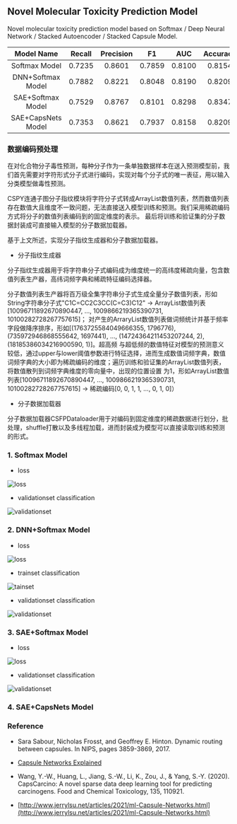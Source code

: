 ## Novel Molecular Toxicity Prediction Model

Novel molecular toxicity prediction model based on Softmax / Deep Neural Network / Stacked Autoencoder / Stacked Capsule Model.

| Model Name | Recall | Precision  | F1 | AUC | Accuracy | SE | SP
| :----: | :----: | :----: | :----: | :----: | :----: | :----: | :----: |
| Softmax Model | 0.7235 | 0.8601 | 0.7859 | 0.8100 | 0.8154 | 0.7235 | 0.8964 |
| DNN+Softmax Model | 0.7882 | 0.8221 | 0.8048 | 0.8190| 0.8209 | 0.7882 | 0.8497 |
| SAE+Softmax Model | 0.7529 | 0.8767 | 0.8101 | 0.8298 | 0.8347 | 0.7529 | 0.9067 |
| SAE+CapsNets Model | 0.7353 | 0.8621 | 0.7937 | 0.8158 | 0.8209 | | |


### 数据编码预处理

在对化合物分子毒性预测，每种分子作为一条单独数据样本在送入预测模型前，我们首先需要对字符形式分子式进行编码，实现对每个分子式的唯一表征，用以输入分类模型做毒性预测。

CSPY连通子图分子指纹模块将字符分子式转成ArrayList数值列表，然而数值列表存在数值大且维度不一致问题，无法直接送入模型训练和预测。我们采用稀疏编码方式将分子的数值列表编码到的固定维度的表示。
最后将训练和验证集的分子数据封装成可直接输入模型的分子数据加载器。

基于上文所述，实现分子指纹生成器和分子数据加载器。

- 分子指纹生成器

分子指纹生成器用于将字符串分子式编码成为维度统一的高纬度稀疏向量，包含数值列表生产器，高纬词频字典和稀疏特征编码选择器。

分子数值列表生产器将百万级全集字符串分子式生成全量分子数值列表，形如String字符串分子式"C1C=CC2C3CC(C=C3)C12" -> ArrayList数值列表[10096711892670890447, ..., 1009866219365390731, 10100282728267757615]；
对产生的ArraryList数值列表做词频统计并基于频率字段做降序排序，形如[(1763725584049666355, 1796776), (735972946868555642, 1697441), ..., (14724364211453207244, 2), (18185386034216900590, 1)]。超高频
与超低频的数值特征对模型的预测意义较低，通过upper与lower阈值参数进行特征选择，进而生成数值词频字典，数值词频字典的大小即为稀疏编码的维度；遍历训练和验证集的ArrayList数值列表，将数值散列到词频字典维度的零向量中，出现的位置设置
为1，形如ArrayList数值列表[10096711892670890447, ..., 1009866219365390731, 10100282728267757615] -> 稀疏编码[0, 0, 1, 1, ..., 0, 1, 0]）

- 分子数据加载器

分子数据加载器CSFPDataloader用于对编码到固定维度的稀疏数据进行划分，批处理，shuffle打散以及多线程加载，进而封装成为模型可以直接读取训练和预测的形式。

### 1. Softmax Model

- loss

![loss](./data/results/softmax/loss.png)

- validationset classification

![validationset](./data/results/softmax/validation_best.png)

### 2. DNN+Softmax Model

- loss

![loss](./data/results/deep_neural_network/loss.jpeg)

- trainset classification

![tainset](./data/results/deep_neural_network/train_epoch4.png)

- validationset classification

![validationset](./data/results/deep_neural_network/validation_best.png)

### 3. SAE+Softmax Model

- loss

![loss](./data/results/stacked_autoencoder/loss.png)

- validationset classification

![validationset](./data/results/stacked_autoencoder/validation_best.png)

### 4. SAE+CapsNets Model

### Reference

- Sara Sabour, Nicholas Frosst, and Geoffrey E. Hinton. Dynamic routing between capsules. In NIPS, pages 3859-3869, 2017.

- [Capsule Networks Explained](https://kndrck.co/posts/capsule_networks_explained/?nsukey=T%2FHdvRcjUBfihkYW23QZW0A8Q%2BljC4XZ9xJ0fVl2CVMEplz%2F1PwPluHYtS%2FUUxitMi%2BroERqd7kohaw8wXNUYmJUzpRpzSz6sud35oxMViGrNEpilQ7i3%2BPynLRiLYP6IEd7tmfNSkYGb%2F2vn4J4pnIht3tu6lihLD6vwQ7frfIQvDI8G3K0f1ILzbiFWx%2FV4%2BYufwFyWlyf9ypf7TDd1g%3D%3D)

- Wang, Y.-W., Huang, L., Jiang, S.-W., Li, K., Zou, J., & Yang, S.-Y. (2020). CapsCarcino: A novel sparse data deep learning tool for predicting carcinogens. Food and Chemical Toxicology, 135, 110921.

- [http://www.jerrylsu.net/articles/2021/ml-Capsule-Networks.html](http://www.jerrylsu.net/articles/2021/ml-Capsule-Networks.html)